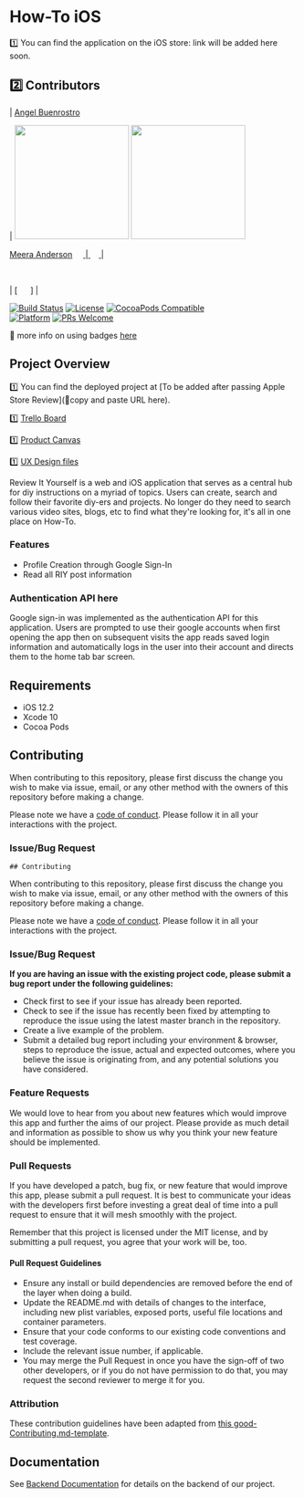 

# How-To iOS 

1️⃣ You can find the application on the iOS store: link will be added here soon.

## 2️⃣ Contributors

| [Angel Buenrostro](https://github.com/angelbuenrostro) 

| [<img src="https://avatars3.githubusercontent.com/u/4079981?s=460&v=4" width = "200" />](https://github.com/angelbuenrostro)    [<img src="https://avatars1.githubusercontent.com/u/38503526?s=460&v=4" width = "200" />](https://github.com/meera-andersen)

[Meera Anderson](https://github.com/meera-andersen)
[<img src="https://github.com/favicon.ico" width="15"> ](https://github.com/meera-andersen) 
|[ <img src="https://static.licdn.com/sc/h/al2o9zrvru7aqj8e1x2rzsrca" width="15"> ](https://www.linkedin.com/in/meera-andersen-6a57a0178) |

<br> 

|                 [ <img src="https://github.com/favicon.ico" width="15"> ]
| [ <img src="https://static.licdn.com/sc/h/al2o9zrvru7aqj8e1x2rzsrca" width="15"> ](https://www.linkedin.com/in/angel-buenrostro-258820127) 



[![Build Status][travis-image]][travis-url]
[![License][license-image]][license-url]
[![CocoaPods Compatible](https://img.shields.io/cocoapods/v/EZSwiftExtensions.svg)](https://img.shields.io/cocoapods/v/LFAlertController.svg)  
[![Platform](https://img.shields.io/cocoapods/p/LFAlertController.svg?style=flat)](http://cocoapods.org/pods/LFAlertController)
[![PRs Welcome](https://img.shields.io/badge/PRs-welcome-brightgreen.svg?style=flat-square)](http://makeapullrequest.com)

🚫 more info on using badges [here](https://github.com/badges/shields)

## Project Overview

1️⃣ You can find the deployed project at [To be added after passing Apple Store Review](🚫copy and paste URL here).

1️⃣ [Trello Board](https://trello.com/b/vZ0hvT9Q/labs-13-how-to)

1️⃣ [Product Canvas](https://docs.google.com/document/d/175olB_zZ7dd4bmDLb2WfAMQfk81Ej3lKhnXlmTIpP5A/edit#)

1️⃣ [UX Design files](https://projects.invisionapp.com/share/P4S6N4XWEC7#/screens/365137488) 

Review It Yourself is a web and iOS application that serves as a central hub for diy instructions on a myriad of topics. Users can create, search and follow their favorite diy-ers and projects. No longer do they need to search various video sites, blogs, etc to find what they're looking for, it's all in one place on How-To.


### Features

-    Profile Creation through Google Sign-In
-    Read all RIY post information

### Authentication API here

Google sign-in was implemented as the authentication API for this application. Users are prompted to use their google accounts when first opening the app then on subsequent visits the app reads saved login information and automatically logs in the user into their account and directs them to the home tab bar screen.


## Requirements


-   iOS 12.2
-   Xcode 10
-   Cocoa Pods

## Contributing

When contributing to this repository, please first discuss the change you wish to make via issue, email, or any other method with the owners of this repository before making a change.

Please note we have a [code of conduct](./CODE_OF_CONDUCT.md). Please follow it in all your interactions with the project.

### Issue/Bug Request

    ## Contributing

When contributing to this repository, please first discuss the change you wish to make via issue, email, or any other method with the owners of this repository before making a change.

Please note we have a [code of conduct](./code_of_conduct.md). Please follow it in all your interactions with the project.

### Issue/Bug Request

 **If you are having an issue with the existing project code, please submit a bug report under the following guidelines:**
 - Check first to see if your issue has already been reported.
 - Check to see if the issue has recently been fixed by attempting to reproduce the issue using the latest master branch in the repository.
 - Create a live example of the problem.
 - Submit a detailed bug report including your environment & browser, steps to reproduce the issue, actual and expected outcomes,  where you believe the issue is originating from, and any potential solutions you have considered.

### Feature Requests

We would love to hear from you about new features which would improve this app and further the aims of our project. Please provide as much detail and information as possible to show us why you think your new feature should be implemented.

### Pull Requests

If you have developed a patch, bug fix, or new feature that would improve this app, please submit a pull request. It is best to communicate your ideas with the developers first before investing a great deal of time into a pull request to ensure that it will mesh smoothly with the project.

Remember that this project is licensed under the MIT license, and by submitting a pull request, you agree that your work will be, too.

#### Pull Request Guidelines

- Ensure any install or build dependencies are removed before the end of the layer when doing a build.
- Update the README.md with details of changes to the interface, including new plist variables, exposed ports, useful file locations and container parameters.
- Ensure that your code conforms to our existing code conventions and test coverage.
- Include the relevant issue number, if applicable.
- You may merge the Pull Request in once you have the sign-off of two other developers, or if you do not have permission to do that, you may request the second reviewer to merge it for you.

### Attribution

These contribution guidelines have been adapted from [this good-Contributing.md-template](https://gist.github.com/PurpleBooth/b24679402957c63ec426).


## Documentation

See [Backend Documentation](https://github.com/labs13-how-to/backend) for details on the backend of our project.


[swift-image]: https://img.shields.io/badge/swift-3.0-orange.svg
[swift-url]: https://swift.org/
[license-image]: https://img.shields.io/badge/License-MIT-blue.svg
[license-url]: LICENSE
[travis-image]: https://img.shields.io/travis/dbader/node-datadog-metrics/master.svg?style=flat-square
[travis-url]: https://travis-ci.org/dbader/node-datadog-metrics
[codebeat-image]: https://codebeat.co/badges/c19b47ea-2f9d-45df-8458-b2d952fe9dad
[codebeat-url]: https://codebeat.co/projects/github-com-vsouza-awesomeios-com
